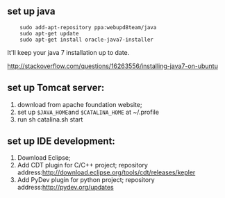 ## set up java
		sudo add-apt-repository ppa:webupd8team/java
		sudo apt-get update
		sudo apt-get install oracle-java7-installer

It'll keep your java 7 installation up to date.

http://stackoverflow.com/questions/16263556/installing-java7-on-ubuntu

## set up Tomcat server:

 1. download from apache foundation website;
 2. set up ```$JAVA_HOME```and ```$CATALINA_HOME``` 
   at ~/.profile
 3. run sh catalina.sh start

## set up IDE development:
 1. Download Eclipse;
 2. Add CDT plugin for C/C++ project;
   repository address:http://download.eclipse.org/tools/cdt/releases/kepler
 3. Add PyDev plugin for python project;
   repository address:http://pydev.org/updates

